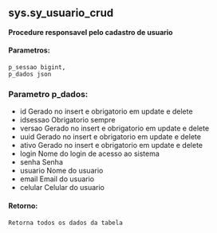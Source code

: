 ## sys.sy_usuario_crud

**Procedure responsavel pelo cadastro de usuario**


#### Parametros:

```
p_sessao bigint,
p_dados json
```

### Parametro p_dados:

 - id          Gerado no insert e obrigatorio em update e delete
 - idsessao    Obrigatorio sempre
 - versao      Gerado no insert e obrigatorio em update e delete
 - uuid        Gerado no insert e obrigatorio em update e delete
 - ativo       Gerado no insert e obrigatorio em update e delete
 - login       Nome do login de acesso ao sistema  
 - senha       Senha
 - usuario     Nome do usuario  
 - email       Email do usuario
 - celular     Celular do usuario


#### Retorno:

```
Retorna todos os dados da tabela
```
